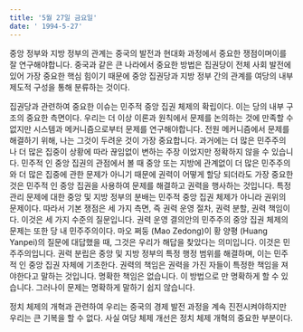 ```yaml
---
title: '5월 27일 금요일'
date: ' 1994-5-27'
---
```

중앙 정부와 지방 정부의 관계는 중국의 발전과 현대화 과정에서 중요한 쟁점이며이를 잘 연구해야합니다. 중국과 같은 큰 나라에서 중요한 방법은 집권당이 전체 사회 발전에있어 가장 중요한 핵심 힘이기 때문에 중앙 집권당과 지방 정부 간의 관계를 여당의 내부 제도적 구성을 통해 분류하는 것이다.

집권당과 관련하여 중요한 이슈는 민주적 중앙 집권 체제의 확립이다. 이는 당의 내부 구조의 중요한 측면이다. 우리는 더 이상 이론과 원칙에서 문제를 논의하는 것에 만족할 수 없지만 시스템과 메커니즘으로부터 문제를 연구해야합니다. 전원 메커니즘에서 문제를 해결하기 위해, 나는 그것이 두려운 것이 가장 중요합니다. 과거에는 더 많은 민주주의 나 더 많은 집중이 상황에 따라 끊임없이 변하는 주장 이었지만 정확하지 않을 수 있습니다. 민주적 인 중앙 집권의 관점에서 볼 때 중앙 또는 지방에 관계없이 더 많은 민주주의와 더 많은 집중에 관한 문제가 아니기 때문에 권력이 어떻게 할당 되더라도 가장 중요한 것은 민주적 인 중앙 집권을 사용하여 문제를 해결하고 권력을 행사하는 것입니다. 특정 관리 문제에 대한 중앙 및 지방 정부의 분배는 민주적 중앙 집권 체제가 아니라 권위의 문제이다. 따라서 기본 쟁점은 세 가지 측면, 즉 권력 운영 절차, 권력 분할, 권력 책임이다. 이것은 세 가지 수준의 질문입니다. 권력 운영 결의안의 민주주의 중앙 집권 체제의 문제는 또한 당 내 민주주의이다. 마오 쩌둥 (Mao Zedong)이 황 양평 (Huang Yanpei)의 질문에 대답했을 때, 그것은 우리가 해답을 찾았다는 의미입니다. 이것은 민주주의입니다. 권력 분립은 중앙 및 지방 정부의 특정 행정 범위를 해결하며, 이는 민주적 인 중앙 집권 자체에 기초한다. 권력의 책임은 권력을 가진 자들이 특정한 책임을 져야한다고 말하는 것입니다. 명확한 책임은 없습니다. 이 방법으로 만 명확하게 할 수 있습니다. 그러나이 문제는 명확하게 말하기 쉽지 않습니다.

정치 체제의 개혁과 관련하여 우리는 중국의 경제 발전 과정을 계속 진전시켜야하지만 우리는 큰 기복을 할 수 없다. 사실 여당 체제 개선은 정치 체제 개혁의 중요한 부분이다.

